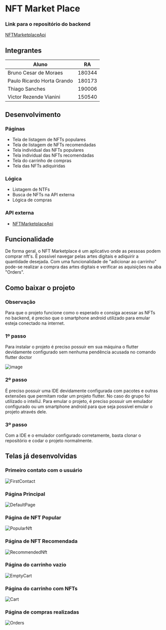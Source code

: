 # NFT Market Place

### Link para o repositório do backend
[NFTMarketplaceApi](https://github.com/thisanches07/NFTMarketplaceApi)
## Integrantes

| Aluno | RA |
| ----- | -- |
| Bruno Cesar de Moraes | 180344 |
| Paulo Ricardo Horta Grando | 180173 |
| Thiago Sanches | 190006 |
| Victor Rezende Vianini | 150540 |


## Desenvolvimento
### Páginas
* Tela de listagem de NFTs populares
* Tela de listagem de NFTs recomendadas
* Tela individual das NFTs populares
* Tela individual das NFTs recomendadas
* Tela do carrinho de compras
* Tela das NFTs adiquiridas

### Lógica
* Listagem de NTFs
* Busca de NFTs na API externa
* Lógica de compras

### API externa
* [NFTMarketplaceApi](https://github.com/thisanches07/NFTMarketplaceApi)

## Funcionalidade

De forma geral, o NFT Marketplace é um aplicativo onde as pessoas podem comprar nft's. É possível navegar pelas artes digitais e adiquirir a quantidade desejada. Com uma funcionalidade de "adicionar ao carrinho" pode-se realizar a compra das artes digitais e verificar as aquisições na aba "Orders".

## Como baixar o projeto

### Observação
Para que o projeto funcione como o esperado e consiga acessar as NFTs no backend, é preciso que o smartphone android utilizado para emular esteja conectado na internet.

### 1º passo
Para instalar o projeto é preciso possuir em sua máquina o flutter devidamente configurado sem nenhuma pendência acusada no comando flutter doctor

![image](https://user-images.githubusercontent.com/70613241/169708321-2b12861e-7fc9-4b27-b7bf-42a6316d45e3.png)

### 2º passo
É preciso possuir uma IDE devidamente configurada com pacotes e outras extensões que permitam rodar um projeto flutter. No caso do grupo foi utilizado o intelliJ. Para emular o projeto, é preciso possuir um emulador configurado ou um smartphone android para que seja possível emular o projeto através dele.

### 3º passo
Com a IDE e o emulador configurado corretamente, basta clonar o repositório e codar o projeto normalmente.

## Telas já desenvolvidas

### Primeiro contato com o usuário
![FirstContact](https://user-images.githubusercontent.com/70613241/169708044-d38c9646-ea6c-44df-acdd-c91adc60518a.jpeg)


### Página Principal
![DefaultPage](https://user-images.githubusercontent.com/70613241/169708053-01aef3e4-8676-4ac1-af12-01b4b0884f2a.jpeg)


### Página de NFT Popular
![PopularNft](https://user-images.githubusercontent.com/70613241/169708062-78f8b7d9-16f1-4e08-8c2f-6f5703bee064.jpeg)

### Página de NFT Recomendada
![RecommendedNft](https://user-images.githubusercontent.com/70613241/169708069-9dd05380-eefe-4c9f-8619-970046e3f353.jpeg)

### Página do carrinho vazio 
![EmptyCart](https://user-images.githubusercontent.com/70613241/169708079-f57f9216-6ead-4be1-8ea5-a83f386544d8.jpeg)

### Página do carrinho com NFTs
![Cart](https://user-images.githubusercontent.com/70613241/169708096-e886fd0a-09b1-47f3-bc4b-6b99a69bf952.jpeg)

### Página de compras realizadas
![Orders](https://user-images.githubusercontent.com/70613241/169708100-4efcad0c-9fcc-4aaa-80ff-2b0ba11cf657.jpeg)






